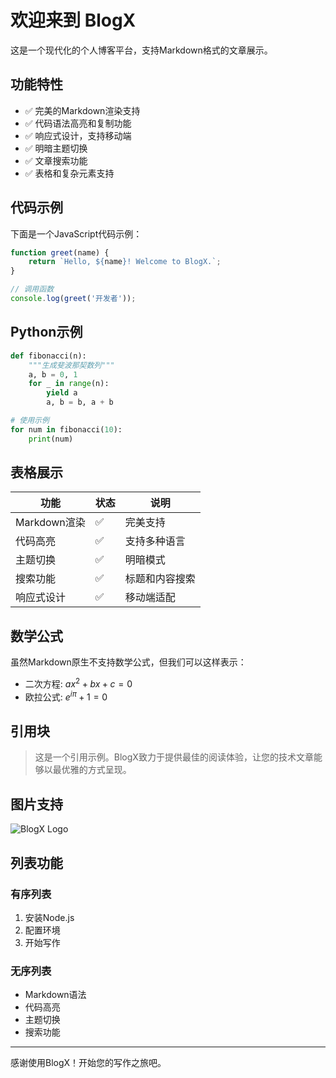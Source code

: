 # 欢迎来到 BlogX

这是一个现代化的个人博客平台，支持Markdown格式的文章展示。

## 功能特性

- ✅ 完美的Markdown渲染支持
- ✅ 代码语法高亮和复制功能
- ✅ 响应式设计，支持移动端
- ✅ 明暗主题切换
- ✅ 文章搜索功能
- ✅ 表格和复杂元素支持

## 代码示例

下面是一个JavaScript代码示例：

```javascript
function greet(name) {
    return `Hello, ${name}! Welcome to BlogX.`;
}

// 调用函数
console.log(greet('开发者'));
```

## Python示例

```python
def fibonacci(n):
    """生成斐波那契数列"""
    a, b = 0, 1
    for _ in range(n):
        yield a
        a, b = b, a + b

# 使用示例
for num in fibonacci(10):
    print(num)
```

## 表格展示

| 功能 | 状态 | 说明 |
|------|------|------|
| Markdown渲染 | ✅ | 完美支持 |
| 代码高亮 | ✅ | 支持多种语言 |
| 主题切换 | ✅ | 明暗模式 |
| 搜索功能 | ✅ | 标题和内容搜索 |
| 响应式设计 | ✅ | 移动端适配 |

## 数学公式

虽然Markdown原生不支持数学公式，但我们可以这样表示：

- 二次方程: $ax^2 + bx + c = 0$
- 欧拉公式: $e^{i\pi} + 1 = 0$

## 引用块

> 这是一个引用示例。BlogX致力于提供最佳的阅读体验，让您的技术文章能够以最优雅的方式呈现。

## 图片支持

![BlogX Logo](https://via.placeholder.com/400x200/007bff/ffffff?text=BlogX+Logo)

## 列表功能

### 有序列表
1. 安装Node.js
2. 配置环境
3. 开始写作

### 无序列表
- Markdown语法
- 代码高亮
- 主题切换
- 搜索功能

---

感谢使用BlogX！开始您的写作之旅吧。